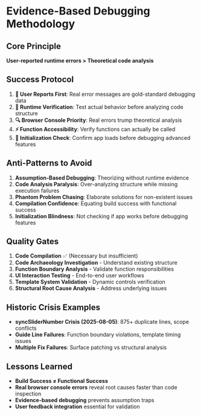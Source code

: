 # Evidence-Based Debugging Methodology

## Core Principle
**User-reported runtime errors > Theoretical code analysis**

## Success Protocol
1. **🚨 User Reports First**: Real error messages are gold-standard debugging data
2. **🧪 Runtime Verification**: Test actual behavior before analyzing code structure  
3. **🔍 Browser Console Priority**: Real errors trump theoretical analysis
4. **⚡ Function Accessibility**: Verify functions can actually be called
5. **🎯 Initialization Check**: Confirm app loads before debugging advanced features

## Anti-Patterns to Avoid
1. **Assumption-Based Debugging**: Theorizing without runtime evidence
2. **Code Analysis Paralysis**: Over-analyzing structure while missing execution failures
3. **Phantom Problem Chasing**: Elaborate solutions for non-existent issues
4. **Compilation Confidence**: Equating build success with functional success
5. **Initialization Blindness**: Not checking if app works before debugging features

## Quality Gates
1. **Code Compilation** ✅ (Necessary but insufficient)
2. **Code Archaeology Investigation** - Understand existing structure
3. **Function Boundary Analysis** - Validate function responsibilities  
4. **UI Interaction Testing** - End-to-end user workflows
5. **Template System Validation** - Dynamic controls verification
6. **Structural Root Cause Analysis** - Address underlying issues

## Historic Crisis Examples
- **syncSliderNumber Crisis (2025-08-05)**: 875+ duplicate lines, scope conflicts
- **Guide Line Failures**: Function boundary violations, template timing issues
- **Multiple Fix Failures**: Surface patching vs structural analysis

## Lessons Learned
- **Build Success ≠ Functional Success**
- **Real browser console errors** reveal root causes faster than code inspection
- **Evidence-based debugging** prevents assumption traps
- **User feedback integration** essential for validation